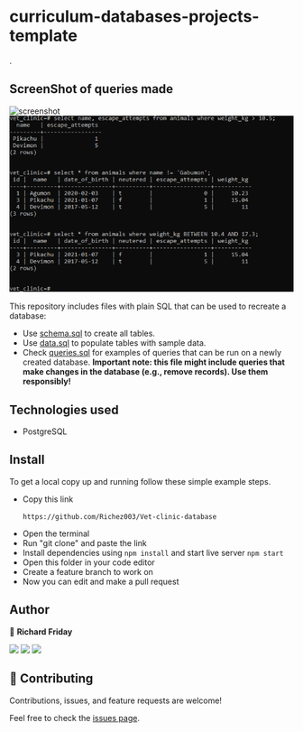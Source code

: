# curriculum-databases-projects-template
.
## ScreenShot of queries made

![screenshot](./images/Screeshot1.png)
![screenshot](./images/Screenshot2.png)

This repository includes files with plain SQL that can be used to recreate a database:

- Use [schema.sql](./schema.sql) to create all tables.
- Use [data.sql](./data.sql) to populate tables with sample data.
- Check [queries.sql](./queries.sql) for examples of queries that can be run on a newly created database. **Important note: this file might include queries that make changes in the database (e.g., remove records). Use them responsibly!**


## Technologies used

- PostgreSQL

## Install

To get a local copy up and running follow these simple example steps.
- Copy this link
  ```
  https://github.com/Richez003/Vet-clinic-database
- Open the terminal
- Run "git clone" and paste the link
- Install dependencies using `npm install` and start live server `npm start`
- Open this folder in your code editor
- Create a feature branch to work on
- Now you can edit and make a pull request

## Author

👤 **Richard Friday**

<p align="left">
<a href = "https://www.linkedin.com/in/richard-friday-54980718a/"><img src="https://img.icons8.com/fluent/48/000000/linkedin.png"/></a>
<a href = "https://twitter.com/richardfriday14"><img src="https://img.icons8.com/fluent/48/000000/twitter.png"/></a>
<a href = "https://github.com/Richez003"><img src="https://img.icons8.com/fluent/48/000000/github.png"/></a>
</p>

## 🤝 Contributing

Contributions, issues, and feature requests are welcome!

Feel free to check the [issues page](../../issues/).
